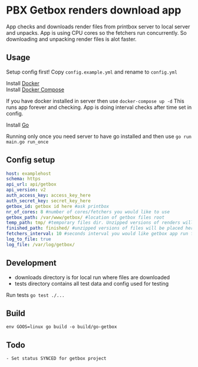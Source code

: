 # PBX Getbox renders download app

App checks and downloads render files from printbox server to local server and unpacks.
App is using CPU cores so the fetchers run concurrently. So downloading and unpacking render files is alot faster.

## Usage

Setup config first! Copy ```config.example.yml``` and rename to ```config.yml```

Install [Docker](https://docs.docker.com/install/)  
Install [Docker Compose](https://docs.docker.com/compose/install/)  

If you have docker installed in server then use ```docker-compose up -d```
This runs app forever and checking. App is doing interval checks after time set in config.

Install [Go](https://golang.org/doc/install)  

Running only once you need server to have go installed and then use ```go run main.go run_once```

## Config setup

```yml
host: examplehost
schema: https
api_url: api/getbox
api_version: v2
auth_access_key: access_key_here
auth_secret_key: secret_key_here
getbox_id: getbox id here #ask printbox
nr_of_cores: 8 #number of cores/fetchers you would like to use
getbox_path: /var/www/getbox/ #location of getbox files root
temp_path: tmp/ #temporary files dir. Unzipped versions of renders will be downloaded here
finished_path: finished/ #unzipped versions of files will be placed here
fetchers_interval: 10 #seconds interval you would like getbox app run fetchers
log_to_file: true
log_file: /var/log/getbox/
```

## Development

- downloads directory is for local run where files are downloaded
- tests directory contains all test data and config used for testing

Run tests ```go test ./...```

## Build

```env GOOS=linux go build -o build/go-getbox```

## Todo

    - Set status SYNCED for getbox project
